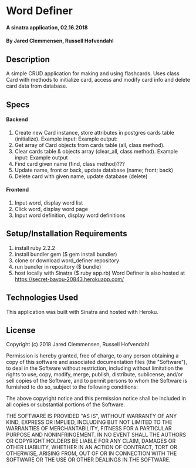 # Word Definer

#### A sinatra application, 02.16.2018

#### By Jared Clemmensen, Russell Hofvendahl

## Description
  A simple CRUD application for making and using flashcards. Uses class Card with methods to initialize card, access and modify card info and delete card data from database.

## Specs

#### Backend
  1. Create new Card instance, store attributes in postgres cards table (initialize).
    Example input:
    Example output:
  2. Get array of Card objects from cards table (all, class method).
  3. Clear cards table & objects array (clear_all, class method).
    Example input:
    Example output
  4. Find card given name (find, class method)???
  5. Update name, front or back, update database (name; front; back)
  6. Delete card with given name, update database (delete)

#### Frontend
  1. Input word, display word list
  2. Click word, display word page
  3. Input word definition, display word definitions

## Setup/Installation Requirements
  1. install ruby 2.2.2
  2. install bundler gem ($ gem install bundler)
  3. clone or download word_definer repository
  4. run bundler in repository ($ bundle)
  5. host locally with Sinatra ($ ruby app.rb)
  Word Definer is also hosted at https://secret-bayou-20843.herokuapp.com/

## Technologies Used
  This application was built with Sinatra and hosted with Heroku.

## License
  Copyright (c) 2018 Jared Clemmensen, Russell Hofvendahl

  Permission is hereby granted, free of charge, to any person obtaining a copy of this software and associated documentation files (the "Software"), to deal in the Software without restriction, including without limitation the rights to use, copy, modify, merge, publish, distribute, sublicense, and/or sell copies of the Software, and to permit persons to whom the Software is furnished to do so, subject to the following conditions:

  The above copyright notice and this permission notice shall be included in all copies or substantial portions of the Software.

  THE SOFTWARE IS PROVIDED "AS IS", WITHOUT WARRANTY OF ANY KIND, EXPRESS OR IMPLIED, INCLUDING BUT NOT LIMITED TO THE WARRANTIES OF MERCHANTABILITY, FITNESS FOR A PARTICULAR PURPOSE AND NONINFRINGEMENT. IN NO EVENT SHALL THE AUTHORS OR COPYRIGHT HOLDERS BE LIABLE FOR ANY CLAIM, DAMAGES OR OTHER LIABILITY, WHETHER IN AN ACTION OF CONTRACT, TORT OR OTHERWISE, ARISING FROM, OUT OF OR IN CONNECTION WITH THE SOFTWARE OR THE USE OR OTHER DEALINGS IN THE SOFTWARE.
